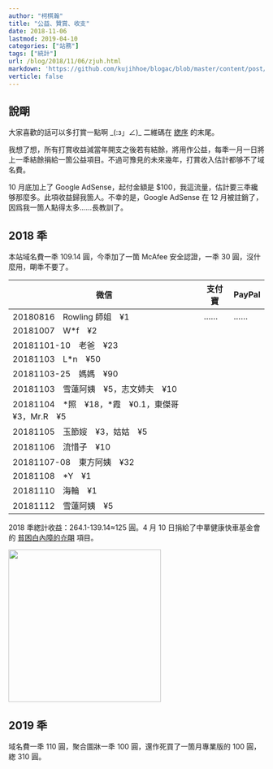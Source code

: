 ```yaml
---
author: "柯棋瀚"
title: "公益、贊賞、收支"
date: 2018-11-06
lastmod: 2019-04-10
categories: ["站務"]
tags: ["統計"]
url: /blog/2018/11/06/zjuh.html
markdown: 'https://github.com/kujihhoe/blogac/blob/master/content/post/2018-11-06-zjuh.md'
verticle: false
---
```


## 說朙

大家喜歡的話可以多打賞一點啊 \_(:з」∠)_ 二維碼在 [緫序](/about/) 的末尾。

我想了想，所有打賞收益減當年開支之後若有結餘，將用作公益，每秊一月一日將上一秊結餘捐給一箇公益項目。不過可豫見的未來幾年，打賞收入估計都够不了域名費。

10 月底加上了 Google AdSense，起付金額是 $100，我這流量，估計要三秊纔够那麼多。此項收益歸我箇人。不幸的是，Google AdSense 在 12 月被註銷了，因爲我一箇人點得太多……長教訓了。

## 2018 秊

本站域名費一秊 109.14 圓，今秊加了一箇 McAfee 安全認證，一秊 30 圓，沒什麼用，朙秊不要了。

| 微信                                                  | 支付寶 | PayPal |
| ----------------------------------------------------- | ------ | ------ |
| 20180816　Rowling 師姐　¥1                            | ……     | ……     |
| 20181007　W*f　¥2                                     |        |        |
| 20181101-10　老爸　¥23                                |        |        |
| 20181103　L*n　¥50                                    |        |        |
| 20181103-25　媽媽　¥90                                |        |        |
| 20181103　雪蓮阿姨　¥5，志文姉夫　¥10                 |        |        |
| 20181104　\*照　¥18，\*霞　¥0.1，東傑哥　¥3，Mr.R　¥5 |        |        |
| 20181105　玉節㛮　¥3，姑姑　¥5                        |        |        |
| 20181106　流惜子　¥10                                 |        |        |
| 20181107-08　東方阿姨　¥32                            |        |        |
| 20181108　\*Y　¥1                                     |        |        |
| 20181110　海輪　¥1                                    |        |        |
| 20181112　雪蓮阿姨　¥5                                |        |        |

2018 秊緫計收益：264.1-139.14≈125 圓。4 月 10 日捐給了<u1>中蕐健康快車基金會</u1>的 [貧困白內障的灮朙](https://gongyi.qq.com/loveplan/wangjuguangming.htm) 項目。

<img src="https://pic.superbed.cn/item/5cad4a783a213b0417f6943f" width=300>

## 2019 秊

域名費一秊 110 圓，聚合圖牀一秊 100 圓，還作死買了一箇月專業版的 100 圓，緫 310 圓。
